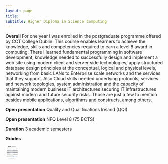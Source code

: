 ```yaml
---
layout: page
title:
subtitle: Higher Diploma in Science Computing 
---
```


**Overall**
For one year I was enrolled in the postgraduate programme offered by CCT College Dublin. This course enables learners to achieve the knowledge, skills and competencies required to earn a level 8 award in computing. There I learned fundamental programming in software development, knowledge needed to successfully design and implement a web site using modern client and server side technologies, apply structured database design principles at the conceptual, logical and physical levels, networking from basic LANs to Enterprise scale networks and the services that they support. Also Cloud skills needed underlying protocols, services and network topologies, system administration and the capacity of maintaining modern business IT architectures securing IT infrastructures against modern and future security risks. Those are just a few to mention besides mobile applications, algorithms and constructs, among others. 

**Open presentation**
Quality and Qualifications Ireland (QQI)

**Open presentation**
NFQ Level 8 (75 ECTS)

**Duration**
3 academic semesters

**Grades**
<p><img src="https://raw.githubusercontent.com/borgesdesa/borgesdesa.github.io/master/assets/img/grades.jpg" alt="CCT Grades" style="float:left;width:42px;height:42px;"></p>